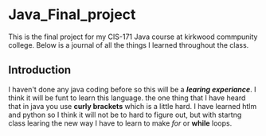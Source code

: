 # Java_Final_project

This is the final project for my CIS-171 Java course at kirkwood commpunity college.
Below is a journal of all the things I learned throughout the class.

## Introduction

I haven't done any java coding before so this will be a ***learing experiance***. I think it will be funt to learn this language. the one thing that I have heard that in java you use __curly brackets__ which is a little hard. I have learned htlm and python so I think it will not be to hard to figure out, but with startng class learing the new way I have to learn to make _for_ or __while__ loops. 